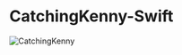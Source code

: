 # CatchingKenny-Swift

![CatchingKenny](https://user-images.githubusercontent.com/74820307/200190313-34b5038b-55b9-4109-b64e-9dd22bb52453.gif)
